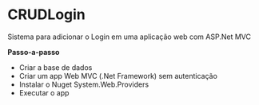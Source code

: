 # CRUDLogin
Sistema para adicionar o Login em uma aplicação web com ASP.Net MVC

<b>Passo-a-passo</b>
<ul style="list-style-type:disc">
  <li>Criar a base de dados</li>
  <li>Criar um app Web MVC (.Net Framework) sem autenticação</li>
  <li>Instalar o Nuget System.Web.Providers</li>
  <li>Executar o app</li>
</ul>
